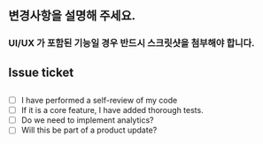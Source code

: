 ## 변경사항을 설명해 주세요.

### UI/UX 가 포함된 기능일 경우 반드시 스크릿샷을 첨부해야 합니다.

## Issue ticket 
## 
- [ ] I have performed a self-review of my code
- [ ] If it is a core feature, I have added thorough tests.
- [ ] Do we need to implement analytics?
- [ ] Will this be part of a product update?
